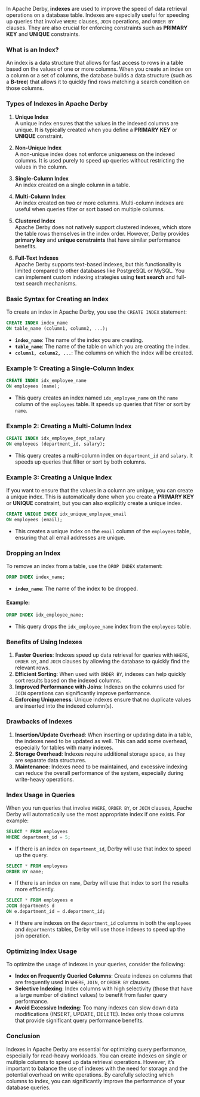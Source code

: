 In Apache Derby, **indexes** are used to improve the speed of data retrieval operations on a database table. Indexes are especially useful for speeding up queries that involve `WHERE` clauses, `JOIN` operations, and `ORDER BY` clauses. They are also crucial for enforcing constraints such as **PRIMARY KEY** and **UNIQUE** constraints.

### What is an Index?
An index is a data structure that allows for fast access to rows in a table based on the values of one or more columns. When you create an index on a column or a set of columns, the database builds a data structure (such as a **B-tree**) that allows it to quickly find rows matching a search condition on those columns.

### Types of Indexes in Apache Derby

1. **Unique Index**  
   A unique index ensures that the values in the indexed columns are unique. It is typically created when you define a **PRIMARY KEY** or **UNIQUE** constraint.

2. **Non-Unique Index**  
   A non-unique index does not enforce uniqueness on the indexed columns. It is used purely to speed up queries without restricting the values in the column.

3. **Single-Column Index**  
   An index created on a single column in a table.

4. **Multi-Column Index**  
   An index created on two or more columns. Multi-column indexes are useful when queries filter or sort based on multiple columns.

5. **Clustered Index**  
   Apache Derby does not natively support clustered indexes, which store the table rows themselves in the index order. However, Derby provides **primary key** and **unique constraints** that have similar performance benefits.

6. **Full-Text Indexes**  
   Apache Derby supports text-based indexes, but this functionality is limited compared to other databases like PostgreSQL or MySQL. You can implement custom indexing strategies using **text search** and full-text search mechanisms.

### Basic Syntax for Creating an Index

To create an index in Apache Derby, you use the `CREATE INDEX` statement:

```sql
CREATE INDEX index_name
ON table_name (column1, column2, ...);
```

- **`index_name`**: The name of the index you are creating.
- **`table_name`**: The name of the table on which you are creating the index.
- **`column1, column2, ...`**: The columns on which the index will be created.

### Example 1: Creating a Single-Column Index
```sql
CREATE INDEX idx_employee_name
ON employees (name);
```
- This query creates an index named `idx_employee_name` on the `name` column of the `employees` table. It speeds up queries that filter or sort by `name`.

### Example 2: Creating a Multi-Column Index
```sql
CREATE INDEX idx_employee_dept_salary
ON employees (department_id, salary);
```
- This query creates a multi-column index on `department_id` and `salary`. It speeds up queries that filter or sort by both columns.

### Example 3: Creating a Unique Index
If you want to ensure that the values in a column are unique, you can create a unique index. This is automatically done when you create a **PRIMARY KEY** or **UNIQUE** constraint, but you can also explicitly create a unique index.

```sql
CREATE UNIQUE INDEX idx_unique_employee_email
ON employees (email);
```
- This creates a unique index on the `email` column of the `employees` table, ensuring that all email addresses are unique.

### Dropping an Index

To remove an index from a table, use the `DROP INDEX` statement:

```sql
DROP INDEX index_name;
```

- **`index_name`**: The name of the index to be dropped.

#### Example:
```sql
DROP INDEX idx_employee_name;
```
- This query drops the `idx_employee_name` index from the `employees` table.

### Benefits of Using Indexes

1. **Faster Queries**: Indexes speed up data retrieval for queries with `WHERE`, `ORDER BY`, and `JOIN` clauses by allowing the database to quickly find the relevant rows.
2. **Efficient Sorting**: When used with `ORDER BY`, indexes can help quickly sort results based on the indexed columns.
3. **Improved Performance with Joins**: Indexes on the columns used for `JOIN` operations can significantly improve performance.
4. **Enforcing Uniqueness**: Unique indexes ensure that no duplicate values are inserted into the indexed column(s).

### Drawbacks of Indexes

1. **Insertion/Update Overhead**: When inserting or updating data in a table, the indexes need to be updated as well. This can add some overhead, especially for tables with many indexes.
2. **Storage Overhead**: Indexes require additional storage space, as they are separate data structures.
3. **Maintenance**: Indexes need to be maintained, and excessive indexing can reduce the overall performance of the system, especially during write-heavy operations.

### Index Usage in Queries
When you run queries that involve `WHERE`, `ORDER BY`, or `JOIN` clauses, Apache Derby will automatically use the most appropriate index if one exists. For example:

```sql
SELECT * FROM employees
WHERE department_id = 5;
```
- If there is an index on `department_id`, Derby will use that index to speed up the query.

```sql
SELECT * FROM employees
ORDER BY name;
```
- If there is an index on `name`, Derby will use that index to sort the results more efficiently.

```sql
SELECT * FROM employees e
JOIN departments d
ON e.department_id = d.department_id;
```
- If there are indexes on the `department_id` columns in both the `employees` and `departments` tables, Derby will use those indexes to speed up the join operation.

### Optimizing Index Usage
To optimize the usage of indexes in your queries, consider the following:
- **Index on Frequently Queried Columns**: Create indexes on columns that are frequently used in `WHERE`, `JOIN`, or `ORDER BY` clauses.
- **Selective Indexing**: Index columns with high selectivity (those that have a large number of distinct values) to benefit from faster query performance.
- **Avoid Excessive Indexing**: Too many indexes can slow down data modifications (INSERT, UPDATE, DELETE). Index only those columns that provide significant query performance benefits.

### Conclusion
Indexes in Apache Derby are essential for optimizing query performance, especially for read-heavy workloads. You can create indexes on single or multiple columns to speed up data retrieval operations. However, it’s important to balance the use of indexes with the need for storage and the potential overhead on write operations. By carefully selecting which columns to index, you can significantly improve the performance of your database queries.
